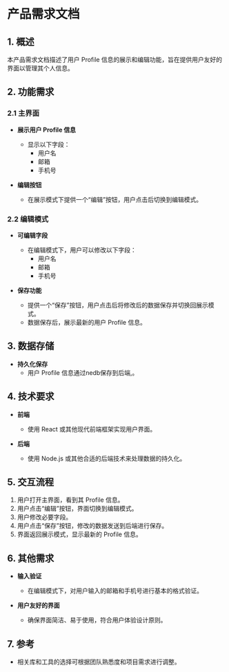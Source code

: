 # 产品需求文档

## 1. 概述

本产品需求文档描述了用户 Profile 信息的展示和编辑功能，旨在提供用户友好的界面以管理其个人信息。

## 2. 功能需求

### 2.1 主界面

- **展示用户 Profile 信息**
  - 显示以下字段：
    - 用户名
    - 邮箱
    - 手机号

- **编辑按钮**
  - 在展示模式下提供一个“编辑”按钮，用户点击后切换到编辑模式。

### 2.2 编辑模式

- **可编辑字段**
  - 在编辑模式下，用户可以修改以下字段：
    - 用户名
    - 邮箱
    - 手机号

- **保存功能**
  - 提供一个“保存”按钮，用户点击后将修改后的数据保存并切换回展示模式。
  - 数据保存后，展示最新的用户 Profile 信息。

## 3. 数据存储

- **持久化保存**
  - 用户 Profile 信息通过nedb保存到后端,。

## 4. 技术要求

- **前端**
  - 使用 React 或其他现代前端框架实现用户界面。

- **后端**
  - 使用 Node.js 或其他合适的后端技术来处理数据的持久化。

## 5. 交互流程

1. 用户打开主界面，看到其 Profile 信息。
2. 用户点击“编辑”按钮，界面切换到编辑模式。
3. 用户修改必要字段。
4. 用户点击“保存”按钮，修改的数据发送到后端进行保存。
5. 界面返回展示模式，显示最新的 Profile 信息。

## 6. 其他需求

- **输入验证**
  - 在编辑模式下，对用户输入的邮箱和手机号进行基本的格式验证。

- **用户友好的界面**
  - 确保界面简洁、易于使用，符合用户体验设计原则。

## 7. 参考

- 相关库和工具的选择可根据团队熟悉度和项目需求进行调整。